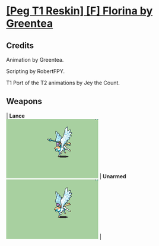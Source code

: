 # [\[Peg T1 Reskin\] \[F\] Florina by Greentea](./)
## Credits

Animation by Greentea.

Scripting by RobertFPY.

T1 Port of the T2 animations by Jey the Count.

## Weapons

| <b>Lance</b><br/><img alt="Lance animation" src="./2.%20Lance/Lance.gif"/> | <b>Unarmed</b><br/><img alt="Unarmed animation" src="./8.%20Unarmed/Unarmed.gif"/> |
